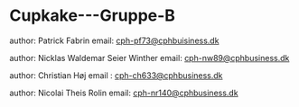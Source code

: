 # Cupkake---Gruppe-B

author: Patrick Fabrin email: cph-pf73@cphbuisiness.dk

author: Nicklas Waldemar Seier Winther email: cph-nw89@cphbusiness.dk

author: Christian Høj email : cph-ch633@cphbusiness.dk

author: Nicolai Theis Rolin email: cph-nr140@cphbusiness.dk
